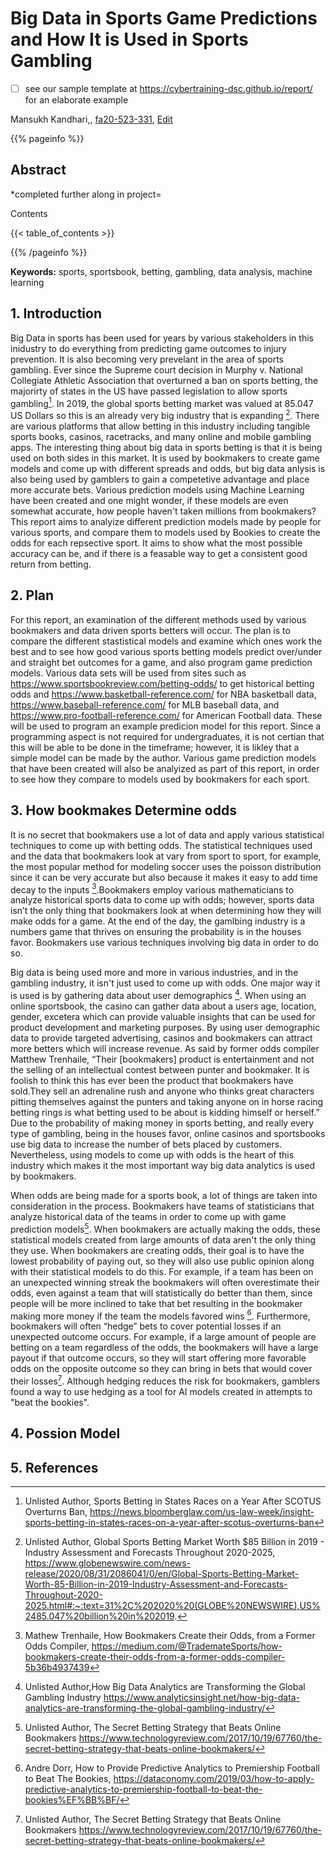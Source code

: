 # Big Data in Sports Game Predictions and How It is Used in Sports Gambling

- [ ] see our sample template at <https://cybertraining-dsc.github.io/report/> for an elaborate example

Mansukh Kandhari,, [fa20-523-331](https://github.com/cybertraining-dsc/fa20-523-331/), [Edit](https://github.com/cybertraining-dsc/fa20-523-331/blob/master/project/project.md)

{{% pageinfo %}}

## Abstract
*completed further along in project=

Contents

{{< table_of_contents >}}

{{% /pageinfo %}}

**Keywords:** sports, sportsbook, betting, gambling, data analysis, machine learning

## 1. Introduction 
Big Data in sports has been used for years by various stakeholders in this inidustry to do everything from predicting game outcomes to injury prevention. It is also becoming very prevelant in the area of sports gambling. Ever since the Supreme court decision in Murphy v. National Collegiate Athletic Association that overturned a ban on sports betting, the majorirty of states in the US have passed legislation to allow sports gambling[^1]. In 2019, the global sports betting market was valued at 85.047 US Dollars so this is an already very big industry that is expanding [^2]. There are various platforms that allow betting in this industry including tangible sports books, casinos, racetracks, and many online and mobile gambling apps. The interesting thing about big data in sports betting is that it is being used on both sides in this market. It is used by bookmakers to create game models and come up with different spreads and odds, but big data anlysis is also being used by gamblers to gain a competetive advantage and place more accurate bets. Various prediction models using Machine Learning have been created and one might wonder, if these models are even somewhat accurate, how people haven't taken millions from bookmakers? This report aims to analyize different prediction models made by people for various sports, and compare them to models used by Bookies to create the odds for each repsective sport. It aims to show what the most possible accuracy can be, and if there is a feasable way to get a consistent good return from betting. 


## 2. Plan
For this report, an examination of the different methods used by various bookmakers and data driven sports betters will occur. The plan is to compare the different stastistical models and examine which ones work the best and to see how good various sports betting models predict over/under and straight bet outcomes for a game, and also program game prediction models. Various data sets will be used from sites such as https://www.sportsbookreview.com/betting-odds/ to get historical betting odds and https://www.basketball-reference.com/ for NBA basketball data, https://www.baseball-reference.com/ for MLB baseball data, and https://www.pro-football-reference.com/ for American Football data. These will be used to program an example predicion model for this report. Since a programming aspect is not required for undergraduates, it is not certian that this will be able to be done in the timeframe; however, it is likley that a simple model can be made by the author. Various game prediction models that have been created will also be analyized as part of this report, in order to see how they compare to models used by bookmakers for each sport. 







## 3. How bookmakes Determine odds

It is no secret that bookmakers use a lot of data and apply various statistical techniques to come up with betting odds. The statistical techniques used and the data that bookmakers look at vary from sport to sport, for example, the most popular method for modeling soccer uses the poisson distribution since it can be very accurate but also because it makes it easy to add time decay to the inputs [^3].Bookmakers employ various mathematicians to analyze historical sports data to come up with odds; however, sports data isn’t the only thing that bookmakers look at when determining how they will make odds for a game. At the end of the day, the gamlbing industry is a numbers game that thrives on ensuring the probability is in the houses favor. Bookmakers use various techniques involving big data in order to do so. 

Big data is being used more and more in various industries, and in the gambling industry, it isn't just used to come up with odds. One major way it is used is by gathering data about user demographics [^4]. When using an online sportsbook, the casino can gather data about a users age, location, gender, excetera which can provide valuable insights that can be used for product development and marketing purposes. By using user demographic data to provide targeted advertising, casinos and bookmakers can attract more betters which will increase revenue. As said by former odds compiler Matthew Trenhaile, “Their [bookmakers] product is entertainment and not the selling of an intellectual contest between punter and bookmaker. It is foolish to think this has ever been the product that bookmakers have sold.They sell an adrenaline rush and anyone who thinks great characters pitting themselves against the punters and taking anyone on in horse racing betting rings is what betting used to be about is kidding himself or herself.” Due to the probability of making money in sports betting, and really every type of gambling, being in the houses favor, online casinos and sportsbooks use big data to increase the number of bets placed by customers. Nevertheless, using models to come up with odds is the heart of this industry which makes it the most important way big data analytics is used by bookmakers.
	
When odds are being made for a sports book, a lot of things are taken into consideration in the process. Bookmakers have teams of statisticians that analyze historical data of the teams in order to come up with game prediction models[^5]. When bookmakers are actually making the odds, these statistical models created from large amounts of data aren't the only thing they use. When bookmakers are creating odds, their goal is to have the lowest probability of paying out, so they will also use public opinion along with their statistical models to do this. For example, if a team has been on an unexpected winning streak the bookmakers will often overestimate their odds, even against a team that will statistically do better than them, since people will be more inclined to take that bet resulting in the bookmaker making more money if the team the models favored wins [^6]. Furthermore, bookmakers will often “hedge” bets to cover potential losses if an unexpected outcome occurs. For example, if a large amount of people are betting on a team regardless of the odds, the bookmakers will have a large payout if that outcome occurs, so they will start offering more favorable odds on the opposite outcome so they can bring in bets that would cover their losses[^5]. Although hedging reduces the risk for bookmakers, gamblers found a way to use hedging as a tool for AI models created in attempts to "beat the bookies". 








## 4. Possion Model

## 5. References

[^1]: Unlisted Author, Sports Betting in States Races on a Year After SCOTUS Overturns Ban, <https://news.bloomberglaw.com/us-law-week/insight-sports-betting-in-states-races-on-a-year-after-scotus-overturns-ban>

[^2]: Unlisted Author, Global Sports Betting Market Worth $85 Billion in 2019 - Industry Assessment and Forecasts Throughout 2020-2025,  <https://www.globenewswire.com/news-release/2020/08/31/2086041/0/en/Global-Sports-Betting-Market-Worth-85-Billion-in-2019-Industry-Assessment-and-Forecasts-Throughout-2020-2025.html#:~:text=31%2C%202020%20(GLOBE%20NEWSWIRE),US%2485.047%20billion%20in%202019>.

[^3]: Mathew Trenhaile, How Bookmakers Create their Odds, from a Former Odds Compiler, <https://medium.com/@TrademateSports/how-bookmakers-create-their-odds-from-a-former-odds-compiler-5b36b4937439>

[^4]: Unlisted Author,How Big Data Analytics are Transforming the Global Gambling Industry <https://www.analyticsinsight.net/how-big-data-analytics-are-transforming-the-global-gambling-industry/>

[^5]: Unlisted Author, The Secret Betting Strategy that Beats Online Bookmakers <https://www.technologyreview.com/2017/10/19/67760/the-secret-betting-strategy-that-beats-online-bookmakers/>

[^6]: Andre Dorr, How to Provide Predictive Analytics to Premiership Football to Beat The Bookies, <https://dataconomy.com/2019/03/how-to-apply-predictive-analytics-to-premiership-football-to-beat-the-bookies%EF%BB%BF/>

